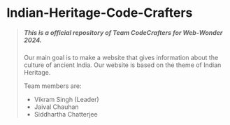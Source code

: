 
# Indian-Heritage-Code-Crafters

> ##### This is a official repository of Team CodeCrafters for Web-Wonder 2024.
> Our main goal is to make a website that gives information about the culture of ancient India. Our website is based on the theme of Indian Heritage.
> 
> Team members are:
>   - Vikram Singh (Leader)
>   - Jaival Chauhan
>   - Siddhartha Chatterjee
